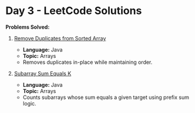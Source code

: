
# Day 3 - LeetCode Solutions

**Problems Solved:**

1. [Remove Duplicates from Sorted Array](https://leetcode.com/problems/remove-duplicates-from-sorted-array/)
   - **Language:** Java
   - **Topic:** Arrays
   - Removes duplicates in-place while maintaining order.

2. [Subarray Sum Equals K](https://leetcode.com/problems/subarray-sum-equals-k/)
   - **Language:** Java
   - **Topic:** Arrays
   - Counts subarrays whose sum equals a given target using prefix sum logic.
